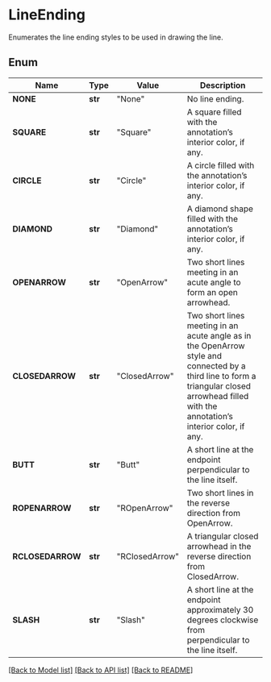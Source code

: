 ﻿# LineEnding
Enumerates the line ending styles to be used in drawing the line.

## Enum
Name | Type | Value | Description
------------ | ------------- | ------------- | -------------
**NONE** | **str** | "None" | No line ending.
**SQUARE** | **str** | "Square" | A square filled with the annotation’s interior color, if any.
**CIRCLE** | **str** | "Circle" | A circle filled with the annotation’s interior color, if any.
**DIAMOND** | **str** | "Diamond" | A diamond shape filled with the annotation’s interior color, if any.
**OPENARROW** | **str** | "OpenArrow" | Two short lines meeting in an acute angle to form an open arrowhead.
**CLOSEDARROW** | **str** | "ClosedArrow" | Two short lines meeting in an acute angle as in the OpenArrow style and connected by a third line to form a triangular closed arrowhead filled with the annotation’s interior color, if any.
**BUTT** | **str** | "Butt" | A short line at the endpoint perpendicular to the line itself.
**ROPENARROW** | **str** | "ROpenArrow" | Two short lines in the reverse direction from OpenArrow.
**RCLOSEDARROW** | **str** | "RClosedArrow" | A triangular closed arrowhead in the reverse direction from ClosedArrow.
**SLASH** | **str** | "Slash" | A short line at the endpoint approximately 30 degrees clockwise from perpendicular to the line itself.


[[Back to Model list]](../README.md#documentation-for-models) [[Back to API list]](../README.md#documentation-for-api-endpoints) [[Back to README]](../README.md)


